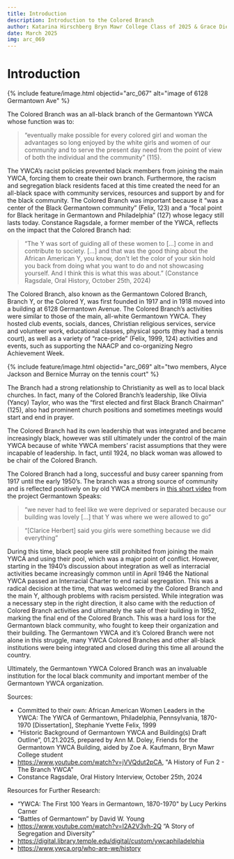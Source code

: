 ```yaml
---
title: Introduction
description: Introduction to the Colored Branch
author: Katarina Hirschberg Bryn Mawr College Class of 2025 & Grace Diehl Bryn Mawr College Class of 2027
date: March 2025
img: arc_069
---
```



# Introduction 

{% include feature/image.html objectid="arc_067" alt="image of 6128 Germantown Ave" %}

The Colored Branch was an all-black branch of the Germantown YWCA whose function was to: 
>“eventually make possible for every colored girl and woman the advantages so long enjoyed by the white girls and women of our community and to serve the present day need from the point of view of both the individual and the community” (115).

The YWCA’s racist policies prevented black members from joining the main YWCA, forcing them to create their own branch. Furthermore, the racism and segregation black residents faced at this time created the need for an all-black space with community services, resources and support by and for the black community. The Colored Branch was important because it “was a center of the Black Germantown community” (Felix, 123) and a “focal point for Black heritage in Germantown and Philadelphia” (127) whose legacy still lasts today. Constance Ragsdale, a former member of the YWCA, reflects on the impact that the Colored Branch had: 

>“The Y was sort of guiding all of these women to [...] come in and contribute to society. [...] and that was the good thing about the African American Y, you know, don't let the color of your skin hold you back from doing what you want to do and not showcasing yourself. And I think this is what this was about.” (Constance Ragsdale, Oral History, October 25th, 2024) 

The Colored Branch, also known as the Germantown Colored Branch, Branch Y, or the Colored Y, was first founded in 1917 and in 1918 moved into a building at 6128 Germantown Avenue. The Colored Branch’s activities were similar to those of the main, all-white Germantown YWCA. They hosted club events, socials, dances, Christian religious services, service and volunteer work, educational classes, physical sports (they had a tennis court), as well as a variety of “race-pride” (Felix, 1999, 124) activities and events, such as supporting the NAACP and co-organizing Negro Achievement Week. 

{% include feature/image.html objectid="arc_069" alt="two members, Alyce Jackson and Bernice Murray on the tennis court" %}

The Branch had a strong relationship to Christianity as well as to local black churches. In fact, many of the Colored Branch’s leadership, like Olivia (Yancy) Taylor, who was the “first elected and first Black Branch Chairman” (125), also had prominent church positions and sometimes meetings would start and end in prayer. 

The Colored Branch had its own leadership that was integrated and became increasingly black, however was still ultimately under the control of the main YWCA because of white YWCA members’ racist assumptions that they were incapable of leadership. In fact, until 1924, no black woman was allowed to be chair of the Colored Branch. 

The Colored Branch had a long, successful and busy career spanning from 1917 until the early 1950’s. The branch was a strong source of community and is reflected positively on by old YWCA members in [this short video](https://www.youtube.com/watch?v=jVVQdut2pCA) from the project Germantown Speaks:  

>“we never had to feel like we were deprived or separated because our building was lovely [...] that Y was where we were allowed to go” 

>“[Clarice Herbert] said you girls were something because we did everything” 

During this time, black people were still prohibited from joining the main YWCA and using their pool, which was a major point of conflict. However, starting in the 1940’s discussion about integration as well as interracial activities became increasingly common until in April 1946 the National YWCA passed an Interracial Charter to end racial segregation. This was a radical decision at the time, that was welcomed by the Colored Branch and the main Y, although problems with racism persisted. While integration was a necessary step in the right direction, it also came with the reduction of Colored Branch activities and ultimately the sale of their building in 1952, marking the final end of the Colored Branch. This was a hard loss for the Germantown black community, who fought to keep their organization and their building. The Germantown YWCA and it’s Colored Branch were not alone in this struggle, many YWCA Colored Branches and other all-black institutions were being integrated and closed during this time all around the country. 

Ultimately, the Germantown YWCA Colored Branch was an invaluable institution for the local black community and important member of the Germantown YWCA organization. 

Sources: 
- Committed to their own: African American Women Leaders in the YWCA: The YWCA of Germantown, Philadelphia, Pennsylvania, 1870-1970 [Dissertation], Stephanie Yvette Felix, 1999 
- “Historic Background of Germantown YWCA and Building(s) Draft Outline”, 01.21.2025, prepared by Ann M. Doley, Friends for the Germantown YWCA Building, aided by Zoe A. Kaufmann, Bryn Mawr College student 
- https://www.youtube.com/watch?v=jVVQdut2pCA, "A History of Fun 2 - The Branch YWCA"
- Constance Ragsdale, Oral History Interview, October 25th, 2024

Resources for Further Research: 
- “YWCA: The First 100 Years in Germantown, 1870-1970" by Lucy Perkins Carner
- “Battles of Germantown” by David W. Young 
- https://www.youtube.com/watch?v=I2A2V3vh-2Q “A Story of Segregation and Diversity”
- https://digital.library.temple.edu/digital/custom/ywcaphiladelphia
- https://www.ywca.org/who-are-we/history  
